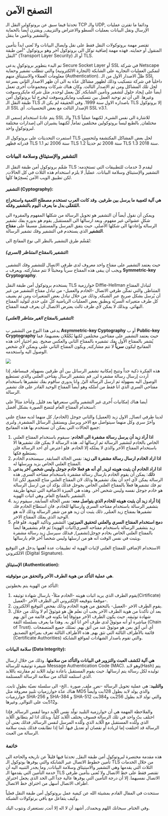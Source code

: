 # التصفح الآمن



تحدثنا فيما سبق عن بروتوكولي النقل الـ TCP والـ UDP, ودائما ما تقترن عمليات الإرسال ونقل البيانات بعمليات السطو والاعتراض والتزييف, ويقترن أيضاً بالحماية والتشفير وتأمين ما ينقل. 

تقتصر مهمة بروتوكولات النقل فقط على نقل وايصال البيانات ولا تُعنى ابداً بتأمين المنقول أو حمايته.  فهذه مهمة إضافية توكل الى بروتوكول آخر وهو بروتوكول "أمن طبقة النقل" (Transport Layer Security) أو الـ TLS.



تم البدء بتطوير بروتوكولٍ يدعى Secure Socket Layer أو SSL في شركة Netscape لتمكين العمليات التجارية على الشابكة (التجارة الالكترونية) والتي تتطلب تشفير وحماية معلومات العملاء والاستيثاق منهم (Authentication).  ظلَّ الاصدار الاول من الـ SSL داخلياً في شركة نتسكيب وذلك لظهور مشاكل عدّة به الى أن ظهر الاصدار الثاني بسرعة لحل تلك المشاكل ومن ثم الاصدار الثالث. وكان هناك شركات ومجموعات أُخرى تعمل أيضاً على إيجاد حلول لتشفير وتأمين الشابكة, كلٌ يعمل لوحده, مثل شركة مايكروسوفت وغيرها. الى أن تم توحيد العمل بين نتسكيب ومايكروسوفت ليخرج لنا بروتوكول أمن طبقة النقل الـ  TLS باصداره الاول سنة 1999. وفي الحقيقة لم يكن الـ TLS إلا بروتوكول الـ SSL الإصدار الثالث مع بعض التحسينات. أي SSL v3.1.



يتم عادةً استخدام إسمي الـ SSL والـ TLS للاشارة الى نفس الشيء, لكنهما عملياً مختلفان, بالطبع ليسا بروتوكولين مختلفين تماماً, لكنهما يشيران الى إصدارات مختلفة لبروتوكولٍ واحد.



استمرت التحديثات على بروتوكول الـ TLS لحل بعض المشاكل المكتشفة ولتحسين قدراته فظهر TLS 1.1 سنة 2006 ثم TLS 1.2 سنة 2008 ثم حديثاً TLS 1.3 سنة 2018.



### التشفير والإستيثاق وسلامة البيانات

صُمِّم بروتوكول أمن طبقة النقل الـ TLS ليقدم 3 خدمات للتطبيقات التي تستخدمه: التشفير والإستيثاق وسلامة البيانات. عملياً, لا يلزم استخدام هذه الثلاث في كل الحالات, لكن تطبيق الويب الآمن يُسخِرُها كلَها.

#### التشفير (Cyptography):

**هي آلية لتَعمِية ما يرسل بين طرفين. وقد كانت العرب تستخدم مصطلح التَعمية واستخراج المُعَمَّى بدل ما يعرف اليوم بالتشفير وفكه.**



ويمكن أن نقول أيضاً أن التشفير هو تحويل الرسالة من شكلها المفهوم والمقروء الى شكلٍ عشوائي غير مفهوم. وبعد ارسالها الى المستقبل, يقوم هو بدوره بفك تشفير الرسالة وإعادتها الى شكلها الأصلي. حيث يتفق المرسل والمستقبل مسبقاً على **مفتاح التشفير** الذي يستخدم في التشفير وفك تشفير الرسالة.



تُقَسَّم طرق التشفير بالنظر الى نوع المفاتح الى:

##### التشفير بالمفتاح المتناظر (السري): 

حيث يعتمد التشفير على مفتاح واحد معروف لدى طرفي الاتصال للتشفير وفك التشفير, ويجب أن يبقى هذه المفتاح سرياً ومخبئاً لا تتم مشاركته. ويعرف بـ **Symmetric-key Cryptography**. 

يستخدم بروتوكول أمن طبقة النقل TLS خوارزمية Diffie-Hellman لتبادل المفتاح المتناظر, والتي تمكّن طرفي الاتصال -الخادم والعميل- من تبادل مفتاح التشفير من غير أن يُرسل بشكل صريح عبر الشبكة, وذلك من خلال تبادل بعض المتغيرات ومن ثم يضيف كل طرف متغيراته السريّة ويطبق بعض العمليات الرياضية كلٌ على حدى لتوليد المفتاح النهائي. وبذلك لا يمكن لأي طرف ثالث يعترض الاتصال أن يعرف قيمة المفتاح.



##### التشفير بالمفتاح الغير متناظر (العلني):

يدعى هذا النوع من التشفير ب **Asymmetric-key Cyptography** أو ب **Public-key Cryptography** حيث يعتمد التشفير على مفتاحين مختلفين لكنها يُكَمِّلان بعضيهما. فما يُشفر بالمفتاح الأول يفك تشفيره بالمفتاح الثاني والعكس صحيح. يتم اختيار أحد هذه المفاتيح ليكون **سرياً** لا تتم مشاركته, ويكون المفتاح الثاني علني ويمكن لأي شخص الوصول اليه واستخدمه.



![](/home/hartha/workspace/Personal-Blog/public/static/images/blogs/التصافح-الامن/المفتاح-العام.png)



هذه الفكرة ذكية جداً وتتيح إمكانية تشفير الرسائل بين أي طرفين بسهولة, فببساطة, إذا أردت إرسال رسالة مشفرة لي, قم بتشفير الرسال بفتاحي العلني والذي تستطيع الوصول اليه بسهولة ثم ارسل الرسالة اليّ, وانا بدوري سأقوم بفك تشفيرها باستخدام مفتاحي السري الذي انا فقط من أملكه وهو أيضاً المفتاح الوحيد القادر على فك تشفير الرسالة.



 أيضا هناك إمكانيات أُخرى غير التشفير والتي سنعرفها بعد قليل,  ولنأخذ مثالاً على استخدام المفتاح العام لتتضح الصورة بشكل أفضل:

لدينا طرفي اتصال, الاول زيد (العميل) والثاني جوجل (الخادم), كل منهما لديه مفتاح علني وآخرٌ سري وكل منهما سيتواصل مع الاخر ويرسل ويستقبل الرسائل المشفرة, ولنرى جميع الحالات التي يمكن أن تستخدم بها هذه المفاتيح:

1.  **اذا أراد زيد أن يرسل رسالة مشفرة الى الخادم**: سيقوم باستخدام المفتاح العلني الخاص بالخادم لتشفير الرسالة ثم ارسالها له. هذه الرسالة لا يمكن فك تشفيرها الا باستخدام المفتاح الآخر والذي لا يملكه إلا الخادم. فلو اعترض أي احد الرسالة فلن يستطيع فكها. 
2.  **اذا اراد الخادم ارسال رسالة مشفرة الى زيد**: نفس الحالة السابقة, سيستخدم الخادم المفتاح العلني الخاص بزيد ويرسلها له.
3.  **اذا اراد الخادم أن يثبت هويته لزيد, أي أنه هو فعلا خادم جوجل وليس شخص آخر يدعي ذلك**: يمكن أن يقوم الخادم بارسال رسالة مشفرة باستخدام مفتاحه السري, هذه الرسالة يمكن لأي احد أن يفك تشفيرها وذلك لان المفتاح العلني متاح للجميع, لكن اذا تم فك تشفيرها فعلاً بالمفتاح العلني الخاص بجوجل فذلك يؤكد أن من ارسل الرسالة هو خادم جوجل نفسه وليس شخص آخر. وهذه هي الميزة الاضافية التي تتيحها طريقة التشفير بالمفاتح العام, وهي اثبات الهوية.
4.  **إذا أراد زيد أن يثبت هويته للخادم الذي يتواصل معه**: نفس الحالة السابقة, سيقوم زيد بتشفير الرسالة باستخدام مفتاحه السري وارسالها للخادم. فان استطاع الخادم فك تشفيرها بمفتاح زيد العنلي, ذلك يثبت أن زيد هو من شفر الرسالة وذلك لأنه هو الوحيد الذي يملك المفتاح الاخر.
5. **دمج استخدام المفتاح السري والعلني لتحقيق الميزتين**: التشفير وتأكيد الهوية. فلو قام زيد بتشفير الرسالة باستخدام مفتاحه السري(اثبات الهوية) ثم قام بتشفيرها ايضاً بالمفتاح العلني الخاص بخادم جوجل(تشفير), فبذلك سيرسل زيد رسالة مشفرة ويثبت في نفس الوقت أنه هو من ارسلها وليس شخصاً آخر قام بارسالها.



الاستخدام الإضافي للمفتاح العلني لإثبات الهوية له تطبيقات عدة أهمها يدخل في التوقيع الالكتروني (Digital Signature).



#### الإستيثاق (Authentication):

**هي عملية التأكد من هوية الطرف الآخر والتحقق من موثوقيته.** 



التأكد من الهوية يتم بخطوتين:

1. يقوم الطرف الذي يريد اثبات هويته -الخادم مثلاً- بارسال شهادة توثيقه(Cirtificate) موقعةً بتوقيعه الإلكتروني الى الطرف الآخر -العميل-.
2. يقوم الطرف الاخر -العميل- بالتحقق من هوية الخادم وذلك بفحص التوقيع الالكترون.
2. بعد أن تأكدنا من هوية الطرف الآخر يجب أن نعلم هل هو مَوثوقٌ أم لا وذلك من خلال شهادة توثيقه. حيث يكون الطرف الآخر موثوقاً إما بكونه في قائمة من أثق بهم مباشرة أو أنه موثوقٌ لدى طرف آخرٍ انا أثق به. وهذا ما يعرف بسلسلة الثقة (Chain of Trust). أي أني أثق بمن هو موثوقٌ عند من أثق بهم. تمتلك جميع المتصفحات قائمة بالأطراف الثالثة التي تثق بهم, هذه الأطراف الثالثة تعرف بمراجع التصديق (Certificate Authorities) والتي تقوم باصدار الشهادات لمواقع الشابكة. 



#### سلامة البيانات (Data Integrity):

**هي آلية لكشف العبث والتزوير في البيانات والتأكد من سلامتها**. وذلك من خلال ارسال شيفرة توثيقية للرسالة Message Authentication Code (MAC). وهو لابد(Hash) يتم توليده لكل رسالة يتم ارسالها. حيث يقوم المستقبل باعادة توليد اللابد ثم مقارنته باللابد الذي استلمه للتاكد من سلامة الرسالة المستلمة.

**والتلبيد**: هي عملية تحويل الرسالة -نص, ملف, صورة ..الخ- الى سلسلة نصيّة بطولٍ ثابت. هناك عدّة خوارزمياتِ تلبيدٍ معروفة مثل MD5 والذي يولد لابد بطول 128بت وأيضاً خوارزميات SHA-256 و SHA-384 و SHA-512 والتي تولد لابد بطول 256بت و384بت و512بت على التوالي, وغيرها.

والملاحظة المهمة هي أن خوارزمية التلبيد تولّد نفس الّلابد دوما لنفس الرسالة, فإذا اختلف بتٌ واحد في تلك الرسالة فسوف يختلف الّلابد كلياً.  وبذلك اذا لم يتطابق الّلابد الذي ولّلده المستقبل مع الّلابد الذي ولّلده المرسل لنفس الرسالة, فذلك يعني أن الرسالة قد اختلفت إما لزيادة أو نقصان أو تعديل فيها. أما إذا تطابقت فذلك يثبت سلامة الرسالة من العبث.



### خاتمة

هذه مقدمة مختصرة لبروتوكول أمن طبقة النقل, تحدثنا فيها قليلاً عن تاريخه والحاجة الى تأمين خطوط الاتصال عبر الشابكة والتي يوفرها بوتوكول الـ TLS من خلال الخدمات الثلاث التي يقدمها وهي التشفير والاستيثاق وسلامة البيانات, وما يجدر التنبيه اليه أن خدمة التأمين التي يقدمها الـ TLS تقتصر فقط على خط الاتصال ولا تُعنى بتأمين طرفي الاتصال نفسيهما. إلا أن درجة التأمين التي يوفرها عالية جداً الى الحد الذي يجعل اختراق اطراف الاتصال أسهل من اختراق خط الاتصال.



سنتحدث في المقال القادم بمشيئة الله عن كيفية عمل بروتوكول أمن طبقة النقل فعلياً وكيف يتفاعل مع باقي برتوكولات الشبكة. 



وفي الختام, سبحانك اللهم وبحمدك, أشهد أن لا اله إلا أنت, نستغفرك ونتوب اليك.





